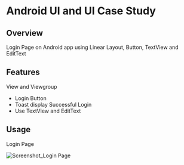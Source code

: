 # Android UI and UI Case Study

## Overview
Login Page on Android app using Linear Layout, Button, TextView and EditText

## Features
View and Viewgroup
- Login Button
- Toast display Successful Login
- Use TextView and EditText

## Usage
Login Page

![Screenshot_Login Page](https://user-images.githubusercontent.com/56164259/68088233-646aa580-fe8f-11e9-8735-e5fb469e8642.png)

